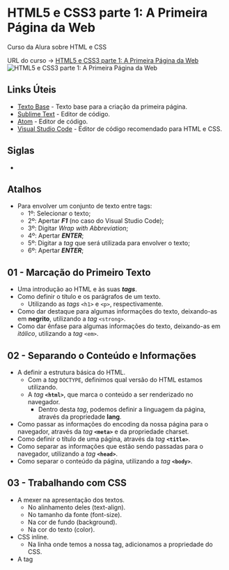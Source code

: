 # HTML5 e CSS3 parte 1: A Primeira Página da Web

Curso da Alura sobre HTML e CSS

URL do curso -> [HTML5 e CSS3 parte 1: A Primeira Página da Web](https://www.alura.com.br/curso-online-html5-css3-primeiros-passos)
![HTML5 e CSS3 parte 1: A Primeira Página da Web](https://www.alura.com.br/assets/api/share/curso-html5-css3-primeiros-passos.png)

## Links Úteis
* [Texto Base](https://caelum-online-public.s3.amazonaws.com/1179-html5-css3/01/texto-base.zip) - Texto base para a criação da primeira página.
* [Sublime Text](https://www.sublimetext.com/) - Editor de código.
* [Atom](https://atom.io/) - Editor de código.
* [Visual Studio Code](https://code.visualstudio.com/) - Editor de código recomendado para HTML e CSS.

## Siglas
*

## Atalhos
* Para envolver um conjunto de texto entre tags:
    * 1º: Selecionar o texto;
    * 2º: Apertar ***F1*** (no caso do Visual Studio Code);
    * 3º: Digitar *Wrap with Abbreviation*;
    * 4º: Apertar ***ENTER***;
    * 5º: Digitar a *tag* que será utilizada para envolver o texto;
    * 6º: Apertar ***ENTER***;

## 01 - Marcação do Primeiro Texto
* Uma introdução ao HTML e às suas ***tags***.
* Como definir o título e os parágrafos de um texto.
    * Utilizando as *tags* `<h1>` e `<p>`, respectivamente.
* Como dar destaque para algumas informações do texto, deixando-as em **negrito**, utilizando a *tag* `<strong>`.
* Como dar ênfase para algumas informações do texto, deixando-as em *itálico*, utilizando a *tag* `<em>`.

## 02 - Separando o Conteúdo e Informações
* A definir a estrutura básica do HTML.
    * Com a *tag* `DOCTYPE`, definimos qual versão do HTML estamos utilizando.
    * A *tag* **`<html>`**, que marca o conteúdo a ser renderizado no navegador.
        * Dentro desta *tag*, podemos definir a linguagem da página, através da propriedade **lang**.
* Como passar as informações do encoding da nossa página para o navegador, através da *tag* **`<meta>`** e da propriedade charset.
* Como definir o título de uma página, através da *tag* **`<title>`**.
* Como separar as informações que estão sendo passadas para o navegador, utilizando a *tag* **`<head>`**.
* Como separar o conteúdo da página, utilizando a *tag* **`<body>`**.

## 03 - Trabalhando com CSS
* A mexer na apresentação dos textos.
    * No alinhamento deles (text-align).
    * No tamanho da fonte (font-size).
    * Na cor de fundo (background).
    * Na cor do texto (color).
* CSS inline.
    * Na linha onde temos a nossa tag, adicionamos a propriedade do CSS.
* A tag <style>.
    * Dentro da tag, podemos colocar marcações de CSS referentes aos elementos que temos no nosso HTML.
* A apresentação do CSS com um arquivo externo.
* Como funciona o estilo em cascata do CSS.
* Como importar um arquivo externo de CSS dentro da nossa página HTML.
* Como representar cores no CSS.
    * Através do nome da cor.
    * Através do seu hexadecimal.
    * Através do seu RGB.